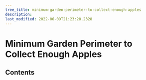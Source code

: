 ```yaml
---
tree_title: minimum-garden-perimeter-to-collect-enough-apples
description: 
last_modified: 2022-06-09T21:23:28.2328
---
```


# Minimum Garden Perimeter to Collect Enough Apples

## Contents
